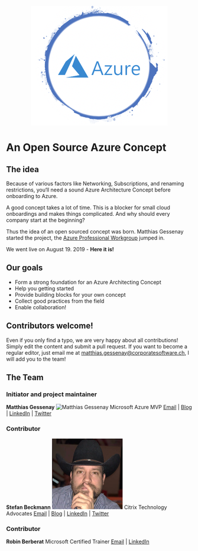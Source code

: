 <p align="center">
  <img src="./media/logo.png">
</p>

# An Open Source Azure Concept

## The idea

Because of various factors like Networking, Subscriptions, and renaming restrictions, you‘ll need a sound Azure Architecture Concept before onboarding to Azure.

A good concept takes a lot of time. This is a blocker for small cloud onboardings and makes things complicated. And why should every company start at the beginning?

Thus the idea of an open sourced concept was born.
Matthias Gessenay started the project, the [Azure Professional Workgroup](https://www.meetup.com/de-DE/Azure-Professional-Workgroup/) jumped in.

We went live on August 19. 2019 - **Here it is!**

## Our goals

- Form a strong foundation for an Azure Architecting Concept
- Help you getting started
- Provide building blocks for your own concept
- Collect good practices from the field
- Enable collaboration!

## Contributors welcome!
Even if you only find a typo, we are very happy about all contributions! Simply edit the content and submit a pull request. If you want to become a regular editor, just email me at [matthias.gessenay@corporatesoftware.ch](mailto:matthias.gessenay@corporatesoftware.ch), I will add you to the team!

## The Team


### Initiator and project maintainer
**Matthias Gessenay**
![Matthias Gessenay](https://cloudspeedch.files.wordpress.com/2019/08/gessenay-matthias-mvp-verysmall.jpeg)
Microsoft Azure MVP
[Email](mailto:matthias.gessenay@corporatesoftware.ch) | [Blog](https://cloudspeed.ch) | [LinkedIn](https://linkedin.com/in/matthias-gessenay) | [Twitter](https://twitter.com/mgessenay)

### Contributor
**Stefan Beckmann**
![Stefan Beckmann](./media/Stefan-Beckmann.png)
Citrix Technology Advocates
[Email](mailto:stefan@beckmann.ch) | [Blog](https://www.beckmann.ch) | [LinkedIn](https://www.linkedin.com/in/stefan-beckmann-31a88313b/) | [Twitter](https://twitter.com/alphasteff)

### Contributor
**Robin Berberat**
Microsoft Certified Trainer
[Email](mailto:robin.berberat@corporatesoftware.ch) | [LinkedIn](https://www.linkedin.com/in/robin-berberat-18692617b/) 